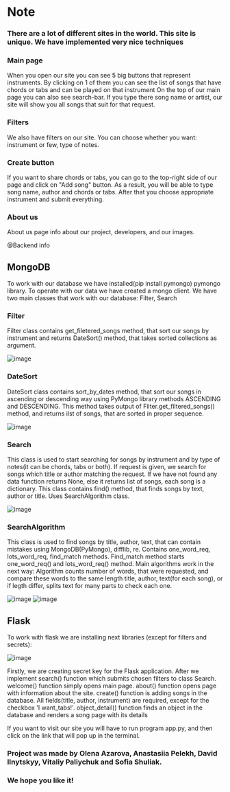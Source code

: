 # Note

### There are a lot of different sites in the world. This site is unique. We have implemented very nice techniques

### Main page
When you open our site you can see 5 big buttons that represent instruments. 
By clicking on 1 of them you can see the list of songs that have chords or tabs and can be played on that instrument
On the top of our main page you can also see search-bar. If you type there song name or artist, our site will show you all songs that suit for that request.

### Filters 
We also have filters on our site. You can choose whether you want: instrument or few, type of notes.

### Create button
If you want to share chords or tabs, you can go to the top-right side of our page and click on "Add song" button.
As a result, you will be able to type song name, author and chords or tabs. After that you choose appropriate instrument and submit everything.

### About us 
About us page info about our project, developers, and our images.






@Backend info

## MongoDB
To work with our database we have installed(pip install pymongo) pymongo library.
To operate with our data we have created a mongo client.
We have two main classes that work with our database: Filter, Search

### Filter
Filter class contains get_filetered_songs method, that sort our songs by instrument and returns DateSort() method, that takes sorted collections as argument.

![image](https://user-images.githubusercontent.com/116728854/230792610-60f8cc07-edd7-4189-a051-d6a16841badf.png)


### DateSort
DateSort class contains sort_by_dates method, that sort our songs in ascending or descending way using PyMongo library methods ASCENDING and DESCENDING.
This method takes output of Filter.get_filtered_songs() method, and returns ilst of songs, that are sorted in proper sequence.

![image](https://user-images.githubusercontent.com/116728854/230791992-88c2518c-07c9-4893-aa39-4e8c4ea47b99.png)


### Search 
This class is used to start searching for songs by instrument and by type of notes(it can be chords, tabs or both).
If request is given, we search for songs which title or author matching the request.
If we have not found any data function returns None, else it returns list of songs, each song is a dictionary.
This class contains find() method, that finds songs by text, author or title. Uses SearchAlgorithm class.

![image](https://user-images.githubusercontent.com/116728854/230792539-edbfe4f0-8106-412c-aa38-1ae5997d7750.png)



### SearchAlgorithm
This class is used to find songs by title, author, text, that can contain mistakes using MongoDB(PyMongo), difflib, re.
Contains one_word_req, lots_word_req, find_match methods. 
Find_match method starts one_word_req() and lots_word_req() method.
Main algorithms work in the next way:
Algorithm counts number of words, that were requested, and compare these words to the same length title, author, text(for each song), or if legth differ, splits text for many parts to check each one.

![image](https://user-images.githubusercontent.com/116728854/230792309-e35caff2-cfa8-42be-88e7-1b74eb7dc484.png)
![image](https://user-images.githubusercontent.com/116728854/230792328-dbd41e5a-48f6-4f87-83e5-dc2f47e7a6cc.png)



## Flask
To work with flask we are installing next libraries (except for filters and secrets):

![image](https://user-images.githubusercontent.com/116728854/228357477-63ddc060-e59e-4dd8-986d-edf4929259ba.png)

Firstly, we are creating secret key for the Flask application.
After we implement search() function which submits chosen filters to class Search.
welcome() function simply opens main page.
about() function opens page with information about the site.
create() function is adding songs in the database. All fields(title, author, instrument) are required, except for the checkbox 'I want_tabs!'.
object_detail() function finds an object in the database and renders a song page with its details

If you want to visit our site you will have to run program app.py, and then click on the link that will pop up in the terminal.

### Project was made by Olena Azarova, Anastasiia Pelekh, David Ilnytskyy, Vitaliy Paliychuk and Sofia Shuliak. 
### We hope you like it!
